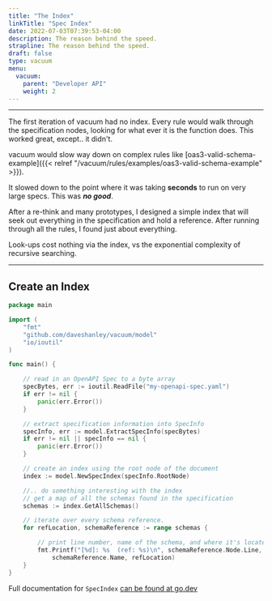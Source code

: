 ```yaml
---
title: "The Index"
linkTitle: "Spec Index"
date: 2022-07-03T07:39:53-04:00
description: The reason behind the speed.
strapline: The reason behind the speed.
draft: false
type: vacuum
menu:
  vacuum:
    parent: "Developer API"
    weight: 2
---
```


---

The first iteration of vacuum had no index. Every rule would walk through the specification nodes, looking for what ever it is the 
function does. This worked great, except.. it didn't. 

vacuum would slow way down on complex rules like [oas3-valid-schema-example]({{< relref "/vacuum/rules/examples/oas3-valid-schema-example" >}}).

It slowed down to the point where it was taking **seconds** to run on very large specs. This was **_no good_**.

After a re-think and many prototypes, I designed a simple index that will seek out everything in the specification and hold a reference.
After running through all the rules, I found just about everything.

Look-ups cost nothing via the index, vs the exponential complexity of recursive searching.

---

## Create an Index

```go
package main

import (
    "fmt"
    "github.com/daveshanley/vacuum/model"
    "io/ioutil"
)

func main() {

    // read in an OpenAPI Spec to a byte array
    specBytes, err := ioutil.ReadFile("my-openapi-spec.yaml")
    if err != nil {
        panic(err.Error())
    }

    // extract specification information into SpecInfo
    specInfo, err := model.ExtractSpecInfo(specBytes)
    if err != nil || specInfo == nil {
        panic(err.Error())
    }

    // create an index using the root node of the document
    index := model.NewSpecIndex(specInfo.RootNode)

    //.. do something interesting with the index
    // get a map of all the schemas found in the specification
    schemas := index.GetAllSchemas()

    // iterate over every schema reference.
    for refLocation, schemaReference := range schemas {

        // print line number, name of the schema, and where it's located
        fmt.Printf("[%d]: %s  (ref: %s)\n", schemaReference.Node.Line,
            schemaReference.Name, refLocation)
    }
}
```

Full documentation for `SpecIndex` [can be found at go.dev](https://pkg.go.dev/github.com/daveshanley/vacuum/model#SpecIndex)
